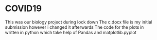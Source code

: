 # COVID19
This was our biology project during lock down
The c.docx file is my initial submission however i changed it afterwards
The code for the plots in written in python which take help of Pandas and matplotlib.pyplot
